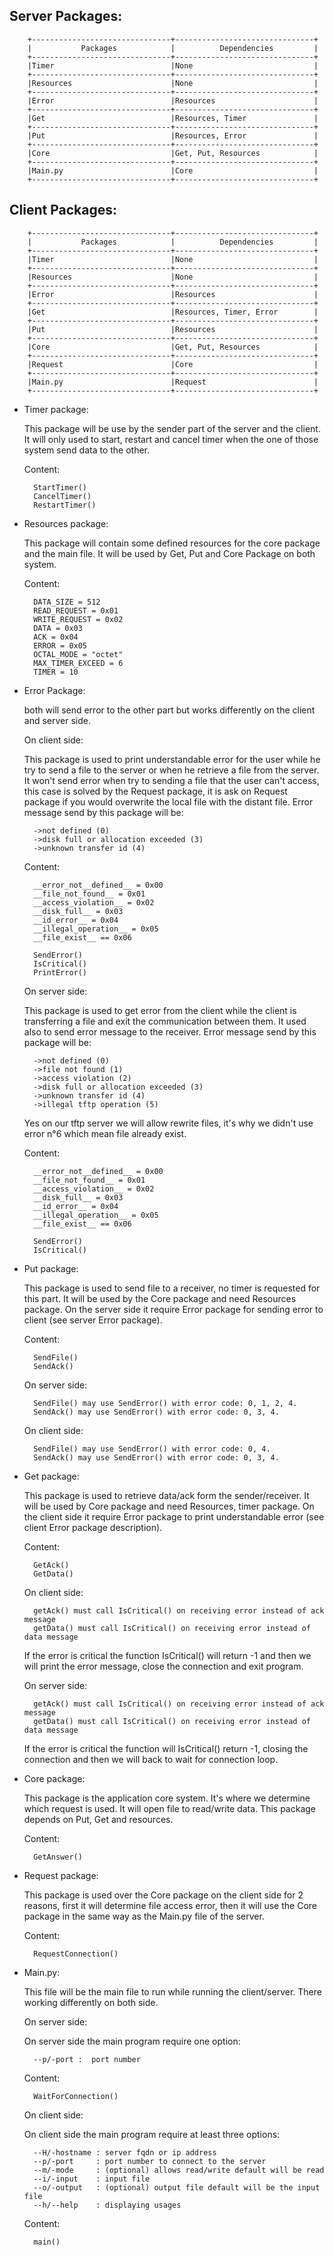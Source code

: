 Server Packages:
--------------------

        +-------------------------------+-------------------------------+
        |           Packages            |          Dependencies         |
        +-------------------------------+-------------------------------+
        |Timer                          |None                           |
        +-------------------------------+-------------------------------+
        |Resources                      |None                           |
        +-------------------------------+-------------------------------+
        |Error                          |Resources                      |
        +-------------------------------+-------------------------------+
        |Get                            |Resources, Timer               |
        +-------------------------------+-------------------------------+
        |Put                            |Resources, Error               |
        +-------------------------------+-------------------------------+
        |Core                           |Get, Put, Resources            |
        +-------------------------------+-------------------------------+
        |Main.py                        |Core                           |
        +-------------------------------+-------------------------------+

Client Packages:
--------------------

        +-------------------------------+-------------------------------+
        |           Packages            |          Dependencies         |
        +-------------------------------+-------------------------------+
        |Timer                          |None                           |
        +-------------------------------+-------------------------------+
        |Resources                      |None                           |
        +-------------------------------+-------------------------------+
        |Error                          |Resources                      |
        +-------------------------------+-------------------------------+
        |Get                            |Resources, Timer, Error        |
        +-------------------------------+-------------------------------+
        |Put                            |Resources                      |
        +-------------------------------+-------------------------------+
        |Core                           |Get, Put, Resources            |
        +-------------------------------+-------------------------------+
        |Request                        |Core                           |
        +-------------------------------+-------------------------------+
        |Main.py                        |Request                        |
        +-------------------------------+-------------------------------+

* Timer package:

    This package will be use by the sender part of the server and the client.
    It will only used to start, restart and cancel timer when the one of those system send data to the other.
    
    Content:
    
        StartTimer()
        CancelTimer()
        RestartTimer()
    
* Resources package:
    
    This package will contain some defined resources for the core package and the main file.
    It will be used by Get, Put and Core Package on both system.
    
    Content:
    
        DATA_SIZE = 512
        READ_REQUEST = 0x01
        WRITE_REQUEST = 0x02
        DATA = 0x03
        ACK = 0x04
        ERROR = 0x05
        OCTAL_MODE = "octet"
        MAX_TIMER_EXCEED = 6
        TIMER = 10
    
* Error Package:
    
    both will send error to the other part but works differently on the client and server side.
    
    On client side:
    
    This package is used to print understandable error for the user while he try to send a file to the server or when
    he retrieve a file from the server. It won't send error when try to sending a file that the user can't access, this
    case is solved by the Request package, it is ask on Request package if you would overwrite the local file with 
    the distant file. Error message send by this package will be:
     
        ->not defined (0)
        ->disk full or allocation exceeded (3)
        ->unknown transfer id (4)
    
    Content:
    
        __error_not__defined__ = 0x00
        __file_not_found__ = 0x01
        __access_violation__ = 0x02
        __disk_full__ = 0x03
        __id_error__ = 0x04
        __illegal_operation__ = 0x05
        __file_exist__ == 0x06
        
        SendError()
        IsCritical()
        PrintError()
    
    On server side:
    
    This package is used to get error from the client while the client is transferring a file and exit the communication
    between them. It used also to send error message to the receiver. Error message send by this package will be:
    
        ->not defined (0)
        ->file not found (1)
        ->access violation (2)
        ->disk full or allocation exceeded (3)
        ->unknown transfer id (4)
        ->illegal tftp operation (5)
    
    Yes on our tftp server we will allow rewrite files, it's why we didn't use error n°6 which mean file already exist. 
    
    Content:
    
        __error_not__defined__ = 0x00
        __file_not_found__ = 0x01
        __access_violation__ = 0x02
        __disk_full__ = 0x03
        __id_error__ = 0x04
        __illegal_operation__ = 0x05
        __file_exist__ == 0x06
        
        SendError()
        IsCritical()
    
* Put package:
    
    This package is used to send file to a receiver, no timer is requested for this part.
    It will be used by the Core package and need Resources package.
    On the server side it require Error package for sending error to client (see server Error package). 
    
    Content:
    
        SendFile()
        SendAck()
    
    On server side:
    
        SendFile() may use SendError() with error code: 0, 1, 2, 4.
        SendAck() may use SendError() with error code: 0, 3, 4.
    
    On client side:
    
        SendFile() may use SendError() with error code: 0, 4.
        SendAck() may use SendError() with error code: 0, 3, 4.

* Get package:
    
    This package is used to retrieve data/ack form the sender/receiver.
    It will be used by Core package and need Resources, timer package.
    On the client side it require Error package to print understandable error (see client Error package description).
    
    Content:
    
        GetAck()
        GetData()
    
    On client side:
    
        getAck() must call IsCritical() on receiving error instead of ack message
        getData() must call IsCritical() on receiving error instead of data message
    
    If the error is critical the function IsCritical() will return -1 and then we will print the error 
    message, close the connection and exit program.
    
    On server side:
    
        getAck() must call IsCritical() on receiving error instead of ack message
        getData() must call IsCritical() on receiving error instead of data message
    
    If the error is critical the function will IsCritical() return -1, closing the connection 
    and then we will back to wait for connection loop.
    
* Core package:

    This package is the application core system. It's where we determine which request is used.
    It will open file to read/write data.
    This package depends on Put, Get and resources.
    
    Content:
    
        GetAnswer()
    
    
* Request package:

    This package is used over the Core package on the client side for 2 reasons, first it will determine 
    file access error, then it will use the Core package in the same way as the Main.py file of the server.
    
    Content:
    
        RequestConnection()
    
* Main.py:
    
    This file will be the main file to run while running the client/server.
    There working differently on both side.
    
    On server side:
    
    On server side the main program require one option: 
    
        --p/-port :  port number
    
    Content:
    
        WaitForConnection()
    
    On client side:
    
    On client side the main program require at least three options:
    
        --H/-hostname : server fqdn or ip address
        --p/-port     : port number to connect to the server
        --m/-mode     : (optional) allows read/write default will be read
        --i/-input    : input file
        --o/-output   : (optional) output file default will be the input file
        --h/--help    : displaying usages
    
    Content:
    
        main()
    